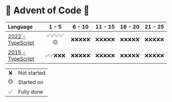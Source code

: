 # 🎄 Advent of Code 🎄

| Language                            |   1 - 5    |   6 - 10   |  11 - 15   |  16 - 20   |  21 - 25   |
| :---------------------------------- | :--------: | :--------: | :--------: | :--------: | :--------: |
| [2022 - TypeScript](2022/README.md) | ✅✅✅✅🟡 | ❌❌❌❌❌ | ❌❌❌❌❌ | ❌❌❌❌❌ | ❌❌❌❌❌ |
| [2015 - TypeScript](2015/README.md) | ✅✅❌❌❌ | ❌❌❌❌❌ | ❌❌❌❌❌ | ❌❌❌❌❌ | ❌❌❌❌❌ |

<table>
    <tr>
        <td align="center">❌</td>
        <td align="left">Not started</td>
    </tr>
    <tr>
        <td align="center">🟡</td>
        <td align="left">Started on</td>
    </tr>
    <tr>
        <td align="center">✅</td>
        <td align="left">Fully done</td>
    </tr>
</table>
